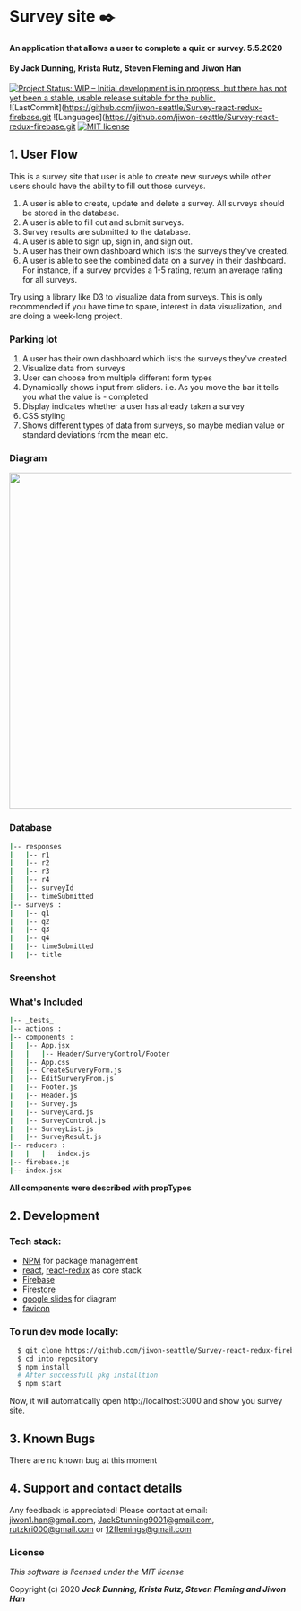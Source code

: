 
# Survey site :black_nib:

#### An application that allows a user to complete a quiz or survey. 5.5.2020

#### By Jack Dunning, Krista Rutz, Steven Fleming and Jiwon Han

[![Project Status: WIP – Initial development is in progress, but there has not yet been a stable, usable release suitable for the public.](https://www.repostatus.org/badges/latest/wip.svg)](https://www.repostatus.org/#wip)
![LastCommit](https://github.com/jiwon-seattle/Survey-react-redux-firebase.git
![Languages](https://github.com/jiwon-seattle/Survey-react-redux-firebase.git
[![MIT license](https://img.shields.io/badge/License-MIT-orange.svg)](https://lbesson.mit-license.org/)


## 1. User Flow

This is a survey site that user is able to create new surveys while other users should have the ability to fill out those surveys.

1. A user is able to create, update and delete a survey. All surveys should be stored in the database.
2. A user is able to fill out and submit surveys. 
3. Survey results are submitted to the database. 
4. A user is able to sign up, sign in, and sign out.
5. A user has their own dashboard which lists the surveys they've created.
6. A user is able to see the combined data on a survey in their dashboard. For instance, if a survey provides a 1-5 rating, return an average rating for all surveys.

Try using a library like D3 to visualize data from surveys. This is only recommended if you have time to spare, interest in data visualization, and are doing a week-long project.

### Parking lot 
1. A user has their own dashboard which lists the surveys they've created.
2. Visualize data from surveys
3. User can choose from multiple different form types
4. Dynamically shows input from sliders. i.e. As you move the bar it tells you what the value is - completed
5. Display indicates whether a user has already taken a survey
6. CSS styling
7. Shows different types of data from surveys, so maybe median value or standard deviations from the mean etc.


### Diagram

<img src="src/img/React Quiz component tree.png" width="600px" />

### Database

```bash 
|-- responses
|   |-- r1
|   |-- r2
|   |-- r3
|   |-- r4
|   |-- surveyId
|   |-- timeSubmitted
|-- surveys :
|   |-- q1
|   |-- q2
|   |-- q3
|   |-- q4
|   |-- timeSubmitted
|   |-- title
```

### Sreenshot

### What's Included

```bash 
|-- _tests_ 
|-- actions :
|-- components :
|   |-- App.jsx
|   |   |-- Header/SurveryControl/Footer
|   |-- App.css
|   |-- CreateSurveryForm.js
|   |-- EditSurveryFrom.js
|   |-- Footer.js
|   |-- Header.js
|   |-- Survey.js
|   |-- SurveyCard.js
|   |-- SurveyControl.js
|   |-- SurveyList.js
|   |-- SurveyResult.js
|-- reducers :
|   |   |-- index.js
|-- firebase.js
|-- index.jsx
```

**All components were described with propTypes**

## 2. Development

### Tech stack:

+ [NPM](https://www.npmjs.com/) for package management
+ [react](https://reactjs.org/), [react-redux](https://react-redux.js.org/) as core stack
+ [Firebase](https://firebase.google.com/)
+ [Firestore](https://firebase.google.com/docs/firestore)
+ [google slides](https://google.com/slides/about/) for diagram
+ [favicon](https://www.favicon-generator.org/) 

### To run dev mode locally:

```bash
  $ git clone https://github.com/jiwon-seattle/Survey-react-redux-firebase.git
  $ cd into repository
  $ npm install  
  # After successfull pkg installtion
  $ npm start
```
Now, it will automatically open http://localhost:3000 and show you survey site.

## 3. Known Bugs

There are no known bug at this moment

## 4. Support and contact details

Any feedback is appreciated! Please contact at email: jiwon1.han@gmail.com, JackStunning9001@gmail.com, rutzkri000@gmail.com or 12flemings@gmail.com

### License

*This software is licensed under the MIT license*

Copyright (c) 2020 **_Jack Dunning, Krista Rutz, Steven Fleming and Jiwon Han_**


